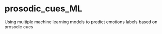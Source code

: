 # prosodic_cues_ML
Using multiple machine learning models to predict emotions labels based on prosodic cues
